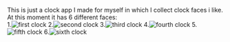 This is just a clock app I made for myself in which I collect clock faces i like.  
At this moment it has 6 different faces:  
1.![first clock](screenshots/#1.png)
2.![second clock](screenshots/#1.png)
3.![third clock](screenshots/#1.png)
4.![fourth clock](screenshots/#1.png)
5.![fifth clock](screenshots/#1.png)
6.![sixth clock](screenshots/#1.png)